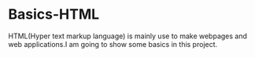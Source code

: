 # Basics-HTML
HTML(Hyper text markup language) is mainly use to make webpages and web applications.I am going to show some basics in this project.
